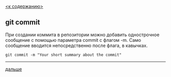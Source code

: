 [<к содержанию>](README.md)
## git commit

При создании коммита в репозитории можно добавить однострочное сообщение с помощью параметра commit с флагом -m. Само сообщение вводится непосредственно после флага, в кавычках.

``git commit -m "Your short summary about the commit"``
***
[дальше](branch.md)
